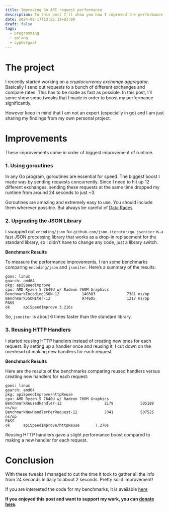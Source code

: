 ```yaml
---
title: Improving Go API request performance
description: In this post I'll show you how I improved the performance of my go based cryptocurrency exchange aggregator. By making small changes, like using goroutines, switching JSON libraries and reusing HTTP handlers.
date: 2024-08-17T12:25:15+03:00
draft: false
tags:
  - programming
  - golang
  - cyphergoat
---
```

# The project
I recently started working on a *cryptocurrency exchange aggregator*. Basically I send out requests to a bunch of different exchanges and compare rates. This has to be made as fast as possible.
In this post, I’ll some show some tweaks that I made in order to boost my performance significantly. 

However keep in mind that I am not an expert (especially in go) and I am just sharing my findings from my own personal project. 
# Improvements
These improvements come in order of biggest improvement of runtime. 
### 1. Using goroutines
In any Go program, goroutines are essential for speed. The biggest boost I made was by sending requests concurrently. Since I need to hit up 12 different exchanges, sending these requests at the same time dropped my runtime from around 24 seconds to just ~3.

Goroutines are amazing and extremely easy to use. You should include them wherever possible. But always be careful of [Data Races](https://go.dev/doc/articles/race_detector)
### 2. Upgrading the JSON Library
I swapped out `encoding/json` for `github.com/json-iterator/go`. 
`jsoniter` is a fast JSON processing library that works as a drop-in replacement for the standard library, so I didn’t have to change any code, just a library switch.

**Benchmark Results**

To measure the performance improvements, I ran some benchmarks comparing `encoding/json` and `jsoniter`. Here’s a summary of the results:

```
goos: linux
goarch: amd64
pkg: apiSpeedImprove
cpu: AMD Ryzen 5 7640U w/ Radeon 760M Graphics      
BenchmarkEncodingJSON-12          140383              7381 ns/op
BenchmarkJSONIter-12              974605              1217 ns/op
PASS
ok      apiSpeedImprove 3.216s
```

So, `jsoniter` is about 6 times faster than the standard library.

### 3. Reusing HTTP Handlers
I started reusing HTTP handlers instead of creating new ones for each request. By setting up a handler once and reusing it, I cut down on the overhead of making new handlers for each request.

**Benchmark Results**

Here are the results of the benchmarks comparing reused handlers versus creating new handlers for each request:

```
goos: linux
goarch: amd64
pkg: apiSpeedImprove/httpReuse
cpu: AMD Ryzen 5 7640U w/ Radeon 760M Graphics      
BenchmarkReusedHandler-12                   2179            505189 ns/op
BenchmarkNewHandlerPerRequest-12            2341            507525 ns/op
PASS
ok      apiSpeedImprove/httpReuse       7.270s
```

Reusing HTTP handlers gave a slight performance boost compared to making a new handler for each request.
# Conclusion
With these tweaks I managed to cut the time it took to gather all the info from 24 seconds initially to about 2 seconds. Pretty solid improvement!

If you are interested the code for my benchmarks, it is available [here](https://git.4rkal.com/4rkal/goapiperf)

**If you enjoyed this post and want to support my work, you can [donate here](https://4rkal.com/donate).**
